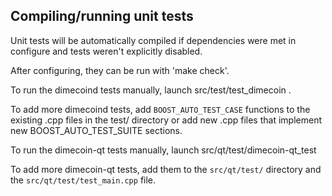 Compiling/running unit tests
------------------------------------

Unit tests will be automatically compiled if dependencies were met in configure
and tests weren't explicitly disabled.

After configuring, they can be run with 'make check'.

To run the dimecoind tests manually, launch src/test/test_dimecoin .

To add more dimecoind tests, add `BOOST_AUTO_TEST_CASE` functions to the existing
.cpp files in the test/ directory or add new .cpp files that
implement new BOOST_AUTO_TEST_SUITE sections.

To run the dimecoin-qt tests manually, launch src/qt/test/dimecoin-qt_test

To add more dimecoin-qt tests, add them to the `src/qt/test/` directory and
the `src/qt/test/test_main.cpp` file.

